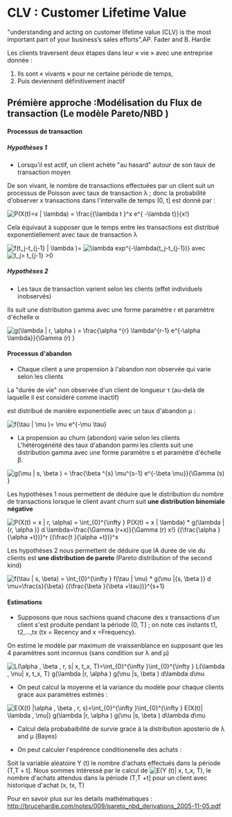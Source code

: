 # CLV : Customer Lifetime Value

"understanding and acting on customer lifetime value (CLV) is the most important part of your business’s sales efforts",AP. Fader and B. Hardie


Les clients traversent deux étapes dans leur « vie » avec une entreprise donnée :
1.  Ils sont « vivants » pour ne certaine période de temps, 
2.  Puis deviennent définitivement inactif

## Prémière approche :Modélisation du Flux de transaction (Le modèle Pareto/NBD )
#### Processus de transaction
##### Hypothèses 1
+ Lorsqu'il est actif, un client achète "au hasard" autour de son taux de transaction moyen 

De son vivant, le nombre de transactions effectuées par un client suit un processus de Poisson avec
taux de transaction λ ; donc la probabilité d'observer x transactions dans l'intervalle de temps
(0, t] est donné par :

<img src="https://latex.codecogs.com/svg.image?P(X(t)=x&space;|&space;\lambda)&space;=&space;&space;\frac{{\lambda&space;t&space;}^x&space;e^{&space;-\lambda&space;t}}{x!}" title="P(X(t)=x | \lambda) = \frac{{\lambda t }^x e^{ -\lambda t}}{x!}" />

Cela équivaut à supposer que le temps entre les transactions est distribué exponentiellement
avec taux de transaction λ

<img src="https://latex.codecogs.com/svg.image?f(t_j-t_{j-1}&space;|&space;\lambda&space;)=" title="f(t_j-t_{j-1} | \lambda )=" /> <img src="https://latex.codecogs.com/svg.image?\lambda&space;exp^{-\lambda(t_j-t_{j-1})}&space;&space;&space;&space;&space;&space;&space;&space;" title="\lambda exp^{-\lambda(t_j-t_{j-1})} " />      avec  <img src="https://latex.codecogs.com/svg.image?t_j>&space;t_{j-1}&space;>0" title="t_j> t_{j-1} >0" />

##### Hypothèses 2
+ Les taux de transaction varient selon les clients (effet individuels inobservés)

Ils suit une distribution gamma avec une forme paramètre r et paramètre d'échelle α 

<img src="https://latex.codecogs.com/svg.image?g(\lambda&space;|&space;r,&space;\alpha&space;)&space;=&space;\frac{\alpha&space;^{r}&space;\lambda^{r-1}&space;e^{-\alpha&space;\lambda}}{\Gamma&space;(r)&space;}&space;" title="g(\lambda | r, \alpha ) = \frac{\alpha ^{r} \lambda^{r-1} e^{-\alpha \lambda}}{\Gamma (r) } " />

#### Processus d'abandon
+ Chaque client a une propension à l'abandon non observée qui varie selon les clients

La "durée de vie" non observée d'un client de longueur τ (au-delà de laquelle il est considéré comme inactif)

est distribué de manière exponentielle avec un taux d'abandon μ :

<img src="https://latex.codecogs.com/svg.image?f(\tau&space;&space;|&space;\mu&space;)=&space;\mu&space;e^{-\mu&space;\tau}" title="f(\tau | \mu )= \mu e^{-\mu \tau}" />

+ La propension au churn (abondon) varie selon les clients
L'hétérogénéité des taux d'abandon parmi les clients suit une distribution gamma avec une forme
paramètre s et paramètre d'échelle β.

<img src="https://latex.codecogs.com/svg.image?g(\mu&space;|&space;s,&space;\beta&space;)&space;=&space;\frac{\beta&space;^{s}&space;\mu^{s-1}&space;e^{-\beta&space;\mu}}{\Gamma&space;(s)&space;}&space;" title="g(\mu | s, \beta ) = \frac{\beta ^{s} \mu^{s-1} e^{-\beta \mu}}{\Gamma (s) } " />


Les hypothèses 1 nous permettent de déduire que le distribution du nombre de transactions lorsque le client avant churn suit **une distribution binomiale négative** 

<img src="https://latex.codecogs.com/svg.image?P(X(t)&space;=&space;x&space;|&space;r,&space;\alpha)&space;=&space;&space;\int_{0}^{\infty&space;}&space;P(X(t)&space;=&space;x&space;|&space;\lambda)&space;&space;*&space;g(\lambda&space;|{r,&space;\alpha&space;)}&space;d&space;\lambda=\frac{\Gamma&space;(r&plus;x)}{\Gamma&space;(r)&space;x!}&space;{(\frac{\alpha&space;}{\alpha&space;&plus;t})}^r&space;&space;{(\frac{t&space;}{\alpha&space;&plus;t})}^x" title="P(X(t) = x | r, \alpha) = \int_{0}^{\infty } P(X(t) = x | \lambda) * g(\lambda |{r, \alpha )} d \lambda=\frac{\Gamma (r+x)}{\Gamma (r) x!} {(\frac{\alpha }{\alpha +t})}^r {(\frac{t }{\alpha +t})}^x" />


Les hypothèses 2 nous permettent de déduire que lA durée de vie du clients   est **une distribution de pareto** (Pareto distribution of the second kind)

<img src="https://latex.codecogs.com/svg.image?f(\tau&space;&space;|&space;s,&space;\beta)&space;=&space;&space;\int_{0}^{\infty&space;}&space;f(\tau&space;&space;|&space;\mu)&space;&space;*&space;g(\mu&space;|{s,&space;\beta&space;)}&space;d&space;\mu=\frac{s}{\beta}&space;{(\frac{\beta&space;}{\beta&space;&plus;\tau})}^{s&plus;1}" title="f(\tau | s, \beta) = \int_{0}^{\infty } f(\tau | \mu) * g(\mu |{s, \beta )} d \mu=\frac{s}{\beta} {(\frac{\beta }{\beta +\tau})}^{s+1}" />

#### Estimations

+ Supposons que nous sachions quand chacune des x transactions d'un client s'est produite pendant la période (0, T] ;
on note ces instants t1, t2,...,tx  (tx = Recency and x =Frequency).

On estime le modèle par maximum de vraissenblance en supposant que les 4 paramètres sont inconnus (sans condition sur λ and μ)

<img src="https://latex.codecogs.com/svg.image?L(\alpha&space;,&space;\beta&space;,&space;r,&space;&space;s|&space;x,&space;t_x,&space;T)=\int_{0}^{\infty&space;}\int_{0}^{\infty&space;}&space;L(\lambda&space;&space;,&space;\mu|&space;x,&space;t_x,&space;&space;T)&space;g(\lambda&space;|r,&space;\alpha&space;)&space;&space;g(\mu&space;|s,&space;\beta&space;)&space;d\lambda&space;d\mu&space;" title="L(\alpha , \beta , r, s| x, t_x, T)=\int_{0}^{\infty }\int_{0}^{\infty } L(\lambda , \mu| x, t_x, T) g(\lambda |r, \alpha ) g(\mu |s, \beta ) d\lambda d\mu " />

+ On peut calcul la moyenne et la variance du modèle pour chaque clients grace aux paramètres estimés :

<img src="https://latex.codecogs.com/svg.image?E(X(t)&space;|\alpha&space;,&space;\beta&space;,&space;r,&space;&space;s)=\int_{0}^{\infty&space;}\int_{0}^{\infty&space;}&space;E(X(t)|&space;\lambda&space;&space;,&space;\mu|)&space;g(\lambda&space;|r,&space;\alpha&space;)&space;&space;g(\mu&space;|s,&space;\beta&space;)&space;d\lambda&space;d\mu&space;" title="E(X(t) |\alpha , \beta , r, s)=\int_{0}^{\infty }\int_{0}^{\infty } E(X(t)| \lambda , \mu|) g(\lambda |r, \alpha ) g(\mu |s, \beta ) d\lambda d\mu " />


+ Calcul dela probabaibilité de survie grace à la distribution aposterio de λ and μ (Bayes)

+  On peut calculer l'espérence conditionenelle des achats :

Soit la variable aléatoire Y (t) le nombre d'achats effectués dans la période (T,T + t]. 
Nous sommes intéressé par le calcul de <img src="https://latex.codecogs.com/svg.image?E(Y&space;(t)|&space;x,&space;t_x,&space;T)" title="E(Y (t)| x, t_x, T)" />, le nombre d'achats attendus dans la période (T,T +t] pour un client avec historique d'achat (x, tx, T)



Pour en savoir plus sur les details mathématiques : http://brucehardie.com/notes/009/pareto_nbd_derivations_2005-11-05.pdf
